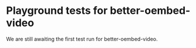 # Playground tests for better-oembed-video
We are still awaiting the first test run for better-oembed-video.
